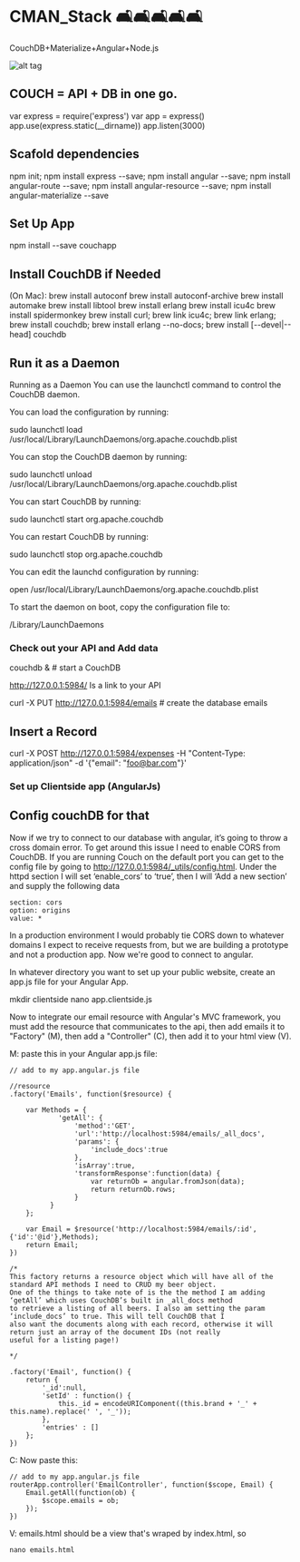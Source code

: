 # CMAN_Stack 🛋🛋🛋🛋🛋
CouchDB+Materialize+Angular+Node.js

![alt tag](http://ashishware.com/images/CouchDB_illustration.png)
 
## COUCH = API + DB in one go.
 
var express = require('express')
var app = express()
app.use(express.static(__dirname))
app.listen(3000)

## Scafold dependencies
npm init; npm install express --save; npm install angular --save; npm install angular-route --save; npm install angular-resource --save; npm install angular-materialize --save

## Set Up App
npm install --save couchapp

## Install CouchDB if Needed
(On Mac):
brew install autoconf
brew install autoconf-archive
brew install automake
brew install libtool
brew install erlang
brew install icu4c
brew install spidermonkey
brew install curl; brew link icu4c; brew link erlang; brew install couchdb; brew install erlang --no-docs; brew install [--devel|--head] couchdb

## Run it as a Daemon

Running as a Daemon
You can use the launchctl command to control the CouchDB daemon.

You can load the configuration by running:

sudo launchctl load \
     /usr/local/Library/LaunchDaemons/org.apache.couchdb.plist
     
You can stop the CouchDB daemon by running:

sudo launchctl unload \
     /usr/local/Library/LaunchDaemons/org.apache.couchdb.plist
     
You can start CouchDB by running:

sudo launchctl start org.apache.couchdb

You can restart CouchDB by running:

sudo launchctl stop org.apache.couchdb

You can edit the launchd configuration by running:

open /usr/local/Library/LaunchDaemons/org.apache.couchdb.plist

To start the daemon on boot, copy the configuration file to:

/Library/LaunchDaemons


### Check out your API and Add data

couchdb & # start a CouchDB

http://127.0.0.1:5984/ Is a link to your API

curl -X PUT http://127.0.0.1:5984/emails # create the database emails


## Insert a Record

curl -X POST http://127.0.0.1:5984/expenses -H "Content-Type: application/json" -d '{"email": "foo@bar.com"}'


### Set up Clientside app (AngularJs)

## Config couchDB for that

Now if we try to connect to our database with angular, it’s going to throw a cross domain error. To get around this issue I need to enable CORS from CouchDB. If you are running Couch on the default port you can get to the config file by going to http://127.0.0.1:5984/_utils/config.html. Under the httpd section I will set ‘enable_cors’ to ‘true’, then I will ‘Add a new section’ and supply the following data

    section: cors
    option: origins
    value: *

In a production environment I would probably tie CORS down to whatever domains I expect to receive requests from, but we are building a prototype and not a production app. Now we're good to connect to angular.

In whatever directory you want to set up your public website, create an app.js file for your Angular App.

mkdir clientside
nano app.clientside.js


Now to integrate our email resource with Angular's MVC framework, you must add the resource that communicates to the api, then add emails it to "Factory" (M), then add a "Controller" (C), then add it to your html view (V).


M: paste this in your Angular app.js file:

    // add to my app.angular.js file
    
    //resource
    .factory('Emails', function($resource) {
     
        var Methods = {
                'getAll': {
                    'method':'GET',
                    'url':'http://localhost:5984/emails/_all_docs',
                    'params': {
                        'include_docs':true
                    },
                    'isArray':true,
                    'transformResponse':function(data) {
                        var returnOb = angular.fromJson(data);
                        return returnOb.rows;
                    }
              }
        };
     
        var Email = $resource('http://localhost:5984/emails/:id',{'id':'@id'},Methods);
        return Email;
    })
    
    /*
    This factory returns a resource object which will have all of the standard API methods I need to CRUD my beer object.
    One of the things to take note of is the the method I am adding ‘getAll’ which uses CouchDB’s built in _all_docs method
    to retrieve a listing of all beers. I also am setting the param ‘include_docs’ to true. This will tell CouchDB that I
    also want the documents along with each record, otherwise it will return just an array of the document IDs (not really
    useful for a listing page!)

    */
    
    .factory('Email', function() {
        return {
            '_id':null,
            'setId' : function() { 
                this._id = encodeURIComponent((this.brand + '_' + this.name).replace(' ', '_'));
            },
            'entries' : []
        };
    })

C: Now paste this:

    // add to my app.angular.js file
    routerApp.controller('EmailController', function($scope, Email) {
        Email.getAll(function(ob) {
            $scope.emails = ob;
        });
    })


V: emails.html should be a view that's wraped by index.html, so 

    nano emails.html

